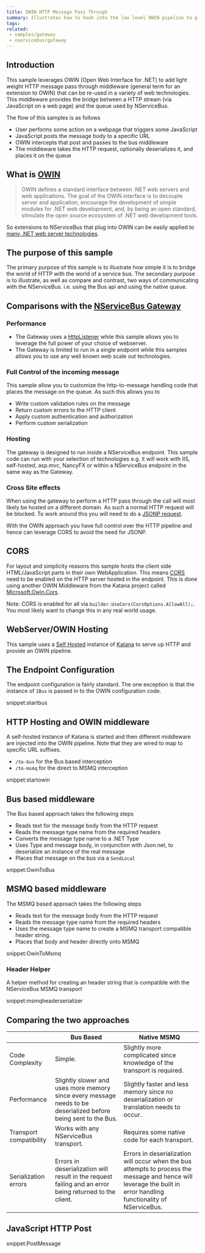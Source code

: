 ```yaml
---
title: OWIN HTTP Message Pass Through
summary: Illustrates how to hook into the low level OWIN pipeline to place message onto the bus or directly onto the queue
tags:
related:
 - samples/gateway
 - nservicebus/gateway
---
```


## Introduction

This sample leverages OWIN (Open Web Interface for .NET) to add light weight HTTP message pass through middleware (general term for an extension to OWIN) that can be re-used in a variety of web technologies. This middleware provides the bridge between a HTTP stream (via JavaScript on a web page) and the queue used by NServiceBus. 

The flow of this samples is as follows

 * User performs some action on a webpage that triggers some JavaScript
 * JavaScript posts the message body to a specific URL
 * OWIN intercepts that post and passes to the bus middleware
 * The middleware takes the HTTP request, optionally deserializes it, and places it on the queue  


## What is [OWIN](http://owin.org/)

> OWIN defines a standard interface between .NET web servers and web applications. The goal of the OWIN interface is to decouple server and application, encourage the development of simple modules for .NET web development, and, by being an open standard, stimulate the open source ecosystem of .NET web development tools.

So extensions to NServiceBus that plug into OWIN can be easily applied to [many .NET web server technologies](http://owin.org/#projects).


## The purpose of this sample 

The primary purpose of this sample is to illustrate how simple it is to bridge the world of HTTP with the world of a service bus. The secondary purpose is to illustrate, as well as compare and contrast, two ways of communicating with the NServiceBus. i.e. using the Bus api and using the native queue.


## Comparisons with the [NServiceBus Gateway](/nservicebus/gateway)


### Performance

 * The Gateway uses a [HttpListener](https://msdn.microsoft.com/en-us/library/system.net.httplistener.aspx) while this sample allows you to leverage the full power of your choice of webserver.
 * The Gateway is limited to run in a single endpoint while this samples allows you to use any well known web scale out technologies. 


### Full Control of the incoming message

This sample allow you to customize the http-to-message handling code that places the message on the queue. As such this allows you to 

 * Write custom validation rules on the message 
 * Return custom errors to the HTTP client
 * Apply custom authentication and authorization
 * Perform custom serialization


### Hosting 

The gateway is designed to run inside a NServiceBus endpoint. This sample code can run with your selection of technologies e.g. it will work with IIS, self-hosted, asp.mvc, NancyFX or within a NServiceBus endpoint in the same way as the Gateway.


### Cross Site effects

When using the gateway to perform a HTTP pass through the call will most likely be hosted on a different domain. As such a normal HTTP request will be blocked. To work around this you will need to do a [JSONP request](https://en.wikipedia.org/wiki/JSONP).

With the OWIN approach you have full control over the HTTP pipeline and hence can leverage CORS to avoid the need for JSONP.


## CORS

For layout and simplicity reasons this sample hosts the client side HTML/JavaScript parts in their own WebApplication. This means [CORS](https://en.wikipedia.org/wiki/Cross-origin_resource_sharing) need to be enabled on the HTTP server hosted in the endpoint. This is done using another OWIN Middleware from the Katana project called [Microsoft.Owin.Cors](https://www.nuget.org/packages/Microsoft.Owin.Cors/).

Note: CORS is enabled for all via `builder.UseCors(CorsOptions.AllowAll);`. You most likely want to change this in any real world usage.


## WebServer/OWIN Hosting

This sample uses a [Self Hosted](http://katanaproject.codeplex.com/wikipage?title=Selfhosting) instance of [Katana](http://www.asp.net/aspnet/overview/owin-and-katana) to serve up HTTP and provide an OWIN pipeline.


## The Endpoint Configuration

The endpoint configuration is fairly standard. The one exception is that the instance of `IBus` is passed in to the OWIN configuration code. 

snippet:startbus


## HTTP Hosting and OWIN middleware

A self-hosted instance of Katana is started and then different middleware are injected into the OWIN pipeline. Note that they are wired to map to specific URL suffixes.

 * `/to-bus` for the Bus based interception
 * `/to-msmq` for the direct to MSMQ interception

snippet:startowin


## Bus based middleware

The Bus based approach takes the following steps

 * Reads text for the message body from the HTTP request
 * Reads the message type name from the required headers
 * Converts the message type name to a .NET Type
 * Uses Type and message body, in conjunction with Json.net, to deserialize an instance of the real message
 * Places that message on the bus via a `SendLocal` 

snippet:OwinToBus


## MSMQ based middleware

The MSMQ based approach takes the following steps

 * Reads text for the message body from the HTTP request
 * Reads the message type name from the required headers
 * Uses the message type name to create a MSMQ transport compatible header string.
 * Places that body and header directly onto MSMQ
 
snippet:OwinToMsmq


### Header Helper

A helper method for creating an header string that is compatible with the NServiceBus MSMQ transport

snippet:msmqheaderserializer


## Comparing the two approaches

|| Bus Based | Native MSMQ                                                                                                                                                          
|-|-|-|
| Code Complexity         | Simple.                                                                                                    | Slightly more complicated since knowledge of the transport is required.                                                                                              |
| Performance             | Slightly slower and uses more memory since every message needs to be deserialized before being sent to the Bus. | Slightly faster and less memory since no deserialization or translation needs to occur.                                                                              |
| Transport compatibility | Works with any NServiceBus transport.                                                                      | Requires some native code for each transport.                                                                                                                        |
| Serialization errors    | Errors in deserialization will result in the request failing and an error being returned to the client.    | Errors in deserialization will occur when the bus attempts to process the message and hence will leverage the built in error handling functionality of NServiceBus. |


## JavaScript HTTP Post

snippet:PostMessage

